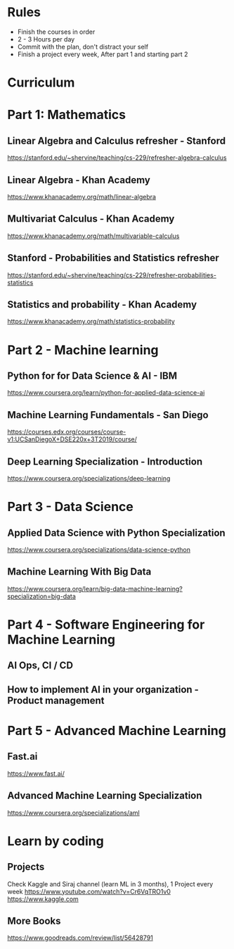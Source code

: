 # Rules
- Finish the courses in order
- 2 - 3 Hours per day
- Commit with the plan, don't distract your self
- Finish a project every week, After part 1 and starting part 2

# Curriculum


# Part 1: Mathematics

## Linear Algebra and Calculus refresher - Stanford
https://stanford.edu/~shervine/teaching/cs-229/refresher-algebra-calculus

## Linear Algebra - Khan Academy
https://www.khanacademy.org/math/linear-algebra

## Multivariat Calculus - Khan Academy
https://www.khanacademy.org/math/multivariable-calculus

## Stanford - Probabilities and Statistics refresher
https://stanford.edu/~shervine/teaching/cs-229/refresher-probabilities-statistics

## Statistics and probability - Khan Academy
https://www.khanacademy.org/math/statistics-probability


# Part 2 - Machine learning

## Python for for Data Science & AI - IBM
https://www.coursera.org/learn/python-for-applied-data-science-ai

## Machine Learning Fundamentals - San Diego
https://courses.edx.org/courses/course-v1:UCSanDiegoX+DSE220x+3T2019/course/

## Deep Learning Specialization - Introduction
https://www.coursera.org/specializations/deep-learning


# Part 3 - Data Science
## Applied Data Science with Python Specialization
https://www.coursera.org/specializations/data-science-python

## Machine Learning With Big Data
https://www.coursera.org/learn/big-data-machine-learning?specialization=big-data


# Part 4 - Software Engineering for Machine Learning
## AI Ops, CI / CD 
## How to implement AI in your organization - Product management


# Part 5 - Advanced Machine Learning
## Fast.ai
https://www.fast.ai/
## Advanced Machine Learning Specialization
https://www.coursera.org/specializations/aml


# Learn by coding
## Projects
Check Kaggle and Siraj channel (learn ML in 3 months), 1 Project every week
https://www.youtube.com/watch?v=Cr6VqTRO1v0
https://www.kaggle.com

## More Books
https://www.goodreads.com/review/list/56428791
